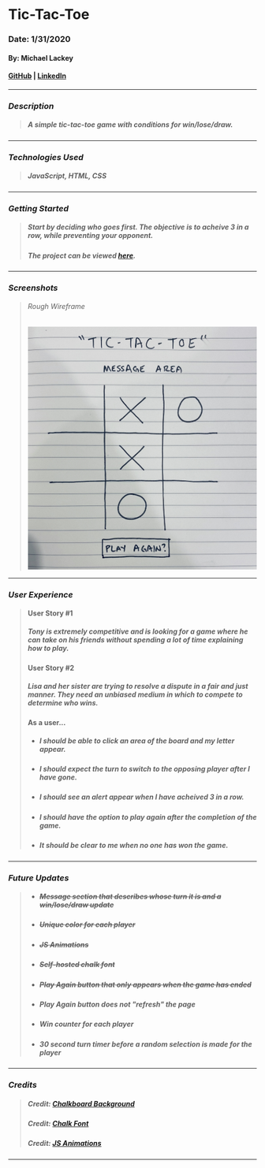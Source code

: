 # **Tic-Tac-Toe**

### Date: 1/31/2020

#### By: Michael Lackey
#### [GitHub](https://github.com/mlackey9601) | [LinkedIn](https://www.linkedin.com/in/michaelglackey/)
***

### ***Description***

> ##### A simple tic-tac-toe game with conditions for win/lose/draw.
***

### ***Technologies Used***

> ##### JavaScript, HTML, CSS
***

### ***Getting Started***

> ##### Start by deciding who goes first.  The objective is to acheive 3 in a row, while preventing your opponent.
> ##### The project can be viewed [here](https://mlackey9601.github.io/Tic-Tac-Toe/).
***

### ***Screenshots***

> ###### Rough Wireframe
> ![Rough Wireframe](images/wireframe.jpg)
***

### ***User Experience***

> #### User Story #1
> ##### Tony is extremely competitive and is looking for a game where he can take on his friends without spending a lot of time explaining how to play.
> #### User Story #2
> ##### Lisa and her sister are trying to resolve a dispute in a fair and just manner.  They need an unbiased medium in which to compete to determine who wins.
> #### As a user...
> * ##### I should be able to click an area of the board and my letter appear.
> * ##### I should expect the turn to switch to the opposing player after I have gone.
> * ##### I should see an alert appear when I have acheived 3 in a row.
> * ##### I should have the option to play again after the completion of the game.
> * ##### It should be clear to me when no one has won the game.
***

### ***Future Updates***

> * ##### ~~Message section that describes whose turn it is and a win/lose/draw update~~
> * ##### ~~Unique color for each player~~
> * ##### ~~JS Animations~~
> * ##### ~~Self-hosted chalk font~~
> * ##### ~~Play Again button that only appears when the game has ended~~
> * ##### Play Again button does not "refresh" the page
> * ##### Win counter for each player
> * ##### 30 second turn timer before a random selection is made for the player
***

### ***Credits***

> ##### Credit: [Chalkboard Background](https://researchprojectbenjervis.files.wordpress.com/2015/02/llk_chalkboard-background.jpg)
>
> ##### Credit: [Chalk Font](https://www.dafont.com/right-chalk.font)
>  
> ##### Credit: [JS Animations](https://daneden.github.io/animate.css/)
***